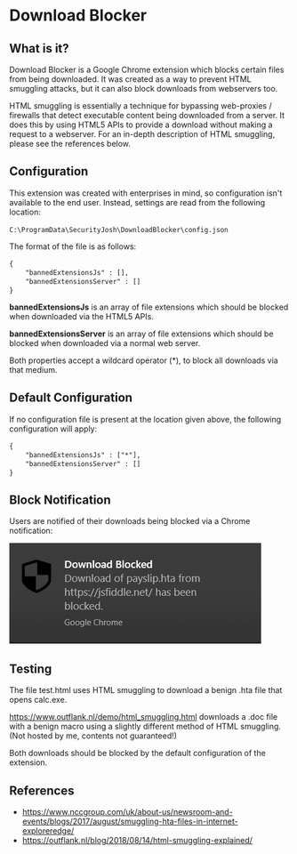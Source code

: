 # Download Blocker

## What is it?

Download Blocker is a Google Chrome extension which blocks certain files from being downloaded. It was created as a way to prevent HTML smuggling attacks, but it can also block downloads from webservers too.

HTML smuggling is essentially a technique for bypassing web-proxies / firewalls that detect executable content being downloaded from a server. It does this by using HTML5 APIs to provide a download without making a request to a webserver. For an in-depth description of HTML smuggling, please see the references below.

## Configuration

This extension was created with enterprises in mind, so configuration isn't available to the end user. Instead, settings are read from the following location:

`C:\ProgramData\SecurityJosh\DownloadBlocker\config.json`

The format of the file is as follows:

    {
        "bannedExtensionsJs" : [],
        "bannedExtensionsServer" : []
    }

**bannedExtensionsJs** is an array of file extensions which should be blocked when downloaded via the HTML5 APIs.  

**bannedExtensionsServer** is an array of file extensions which should be blocked when downloaded via a normal web server.   

Both properties accept a wildcard operator (*), to block all downloads via that medium.
  
## Default Configuration

If no configuration file is present at the location given above, the following configuration will apply:

    {
        "bannedExtensionsJs" : ["*"],
        "bannedExtensionsServer" : []
    }

## Block Notification

Users are notified of their downloads being blocked via a Chrome notification:

![Block Notification](notification.png)


## Testing

The file test.html uses HTML smuggling to download a benign .hta file that opens calc.exe.

https://www.outflank.nl/demo/html_smuggling.html downloads a .doc file with a benign macro using a slightly different method of HTML smuggling. (Not hosted by me, contents not guaranteed!)

Both downloads should be blocked by the default configuration of the extension.

## References

* https://www.nccgroup.com/uk/about-us/newsroom-and-events/blogs/2017/august/smuggling-hta-files-in-internet-exploreredge/  
* https://outflank.nl/blog/2018/08/14/html-smuggling-explained/